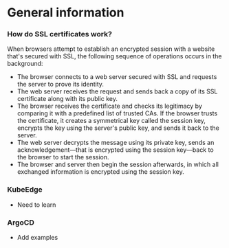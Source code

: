 # General information


### How do SSL certificates work?

When browsers attempt to establish an encrypted session with a website that's secured with SSL, the following sequence of operations occurs in the background:
-	The browser connects to a web server secured with SSL and requests the server to prove its identity.
-	The web server receives the request and sends back a copy of its SSL certificate along with its public key.
-	The browser receives the certificate and checks its legitimacy by comparing it with a predefined list of trusted CAs. If the browser trusts the certificate, it creates a symmetrical key called the session key, encrypts the key using the server's public key, and sends it back to the server.
-	The web server decrypts the message using its private key, sends an acknowledgement—that is encrypted using the session key—back to the browser to start the session.
-	The browser and server then begin the session afterwards, in which all exchanged information is encrypted using the session key.

### KubeEdge

- Need to learn

### ArgoCD

- Add examples

### 
